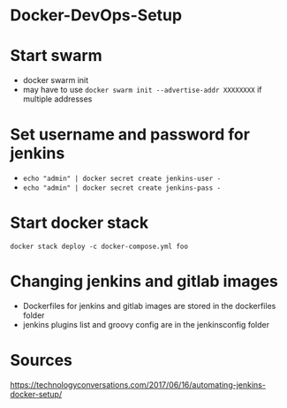 # Docker-DevOps-Setup

# Start swarm
* docker swarm init
* may have to use `docker swarm init --advertise-addr XXXXXXXX` if multiple addresses

# Set username and password for jenkins
* `echo "admin" | docker secret create jenkins-user -`
* `echo "admin" | docker secret create jenkins-pass -`

# Start docker stack
`docker stack deploy -c docker-compose.yml foo`

# Changing jenkins and gitlab images
* Dockerfiles for jenkins and gitlab images are stored in the dockerfiles folder
* jenkins plugins list and groovy config are in the jenkinsconfig folder

# Sources
https://technologyconversations.com/2017/06/16/automating-jenkins-docker-setup/
